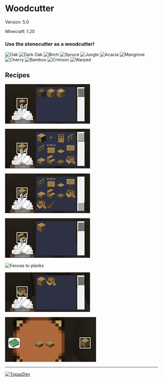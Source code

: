 # Woodcutter

Version: 5.0

Minecraft: 1.20


### **Use the stonecutter as a woodcutter!**
![Oak](https://download.topazdev.fr/projets/datapack/woodcutter/buche_chene-32.png)
![Dark Oak](https://download.topazdev.fr/projets/datapack/woodcutter/buche_chene_noir-32.png)
![Birch](https://download.topazdev.fr/projets/datapack/woodcutter/buche_bouleau-32.png)
![Spruce](https://download.topazdev.fr/projets/datapack/woodcutter/buche_sapin-32.png)
![Jungle](https://download.topazdev.fr/projets/datapack/woodcutter/buche_acajou-32.png)
![Acacia](https://download.topazdev.fr/projets/datapack/woodcutter/buche_acacia-32.png)
![Mangrove](https://download.topazdev.fr/projets/datapack/woodcutter/buche_mangrove-32.png)
![Cherry](https://download.topazdev.fr/projets/datapack/woodcutter/buche_cherry-32.png)
![Bamboo](https://download.topazdev.fr/projets/datapack/woodcutter/block_bamboo-32.png)
![Crimson](https://download.topazdev.fr/projets/datapack/woodcutter/crimson_stem-32.png)
![Warped](https://download.topazdev.fr/projets/datapack/woodcutter/warped_stem-32.png)

## Recipes

![Logs cutting](https://raw.githubusercontent.com/Azerxim/MC-Woodcutter/main/images/logs.png)

![Planks cutting](https://raw.githubusercontent.com/Azerxim/MC-Woodcutter/main/images/planks.png)

![Planks cutting part 2](https://raw.githubusercontent.com/Azerxim/MC-Woodcutter/main/images/planks2.png)

![Stairs to planks](https://raw.githubusercontent.com/Azerxim/MC-Woodcutter/main/images/stairs.png)

![Fences to planks](https://raw.githubusercontent.com/Azerxim/MC-Woodcutter/main/images/fences.png)

![Boat to planks](https://raw.githubusercontent.com/Azerxim/MC-Woodcutter/main/images/boat.png)

![Slabs to planks](https://raw.githubusercontent.com/Azerxim/MC-Woodcutter/main/images/slabs.png)

--------------------------------------------
[![TopazDev](https://download.topazdev.fr/Images/topazdev.png)](https://minecraft.topazdev.fr/)
